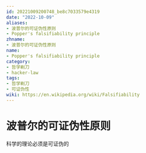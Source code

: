 ```yaml
---
id: 20221009200748_be8c7033579e4319
date: "2022-10-09"
aliases:
- 波普尔的可证伪性原则
- Popper's falsifiability principle
zhname:
- 波普尔的可证伪性原则
name:
- Popper's falsifiability principle
category:
- 哲学剃刀
- hacker-law
tags:
- 哲学剃刀
- 可证伪性
wiki: https://en.wikipedia.org/wiki/Falsifiability
---
```


# 波普尔的可证伪性原则

科学的理论必须是可证伪的
